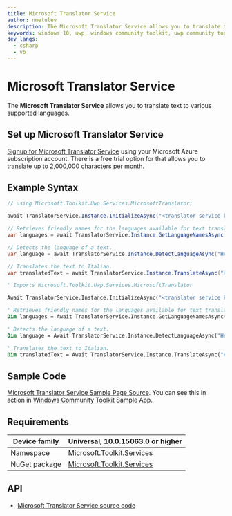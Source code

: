 ```yaml
---
title: Microsoft Translator Service
author: nmetulev
description: The Microsoft Translator Service allows you to translate text to various supported languages.
keywords: windows 10, uwp, windows community toolkit, uwp community toolkit, uwp toolkit, MicrosoftTranslator
dev_langs:
  - csharp
  - vb
---
```


# Microsoft Translator Service

The **Microsoft Translator Service** allows you to translate text to various supported languages.

## Set up Microsoft Translator Service

[Signup for Microsoft Translator Service](https://portal.azure.com/#create/Microsoft.CognitiveServices/apitype/TextTranslation) using your Microsoft Azure subscription account. There is a free trial option for that allows you to translate up to 2,000,000 characters per month.

## Example Syntax

```csharp
// using Microsoft.Toolkit.Uwp.Services.MicrosoftTranslator;

await TranslatorService.Instance.InitializeAsync("<translator service key");

// Retrieves friendly names for the languages available for text translation.
var languages = await TranslatorService.Instance.GetLanguageNamesAsync();

// Detects the language of a text.
var language = await TranslatorService.Instance.DetectLanguageAsync("Hello everyone!");

// Translates the text to Italian.
var translatedText = await TranslatorService.Instance.TranslateAsync("Hello everyone!", "it");
```
```vb
' Imports Microsoft.Toolkit.Uwp.Services.MicrosoftTranslator

Await TranslatorService.Instance.InitializeAsync("<translator service key")

' Retrieves friendly names for the languages available for text translation.
Dim languages = Await TranslatorService.Instance.GetLanguageNamesAsync()

' Detects the language of a text.
Dim language = Await TranslatorService.Instance.DetectLanguageAsync("Hello everyone!")

' Translates the text to Italian.
Dim translatedText = Await TranslatorService.Instance.TranslateAsync("Hello everyone!", "it")
```

## Sample Code

[Microsoft Translator Service Sample Page Source](https://github.com/Microsoft/WindowsCommunityToolkit//tree/master/Microsoft.Toolkit.Uwp.SampleApp/SamplePages/Microsoft%20Translator%20Service). You can see this in action in [Windows Community Toolkit Sample App](https://www.microsoft.com/store/apps/9NBLGGH4TLCQ).

## Requirements

| Device family | Universal, 10.0.15063.0 or higher |
| --- | --- |
| Namespace | Microsoft.Toolkit.Services |
| NuGet package | [Microsoft.Toolkit.Services](https://www.nuget.org/packages/Microsoft.Toolkit.Services/) |

## API

* [Microsoft Translator Service source code](https://github.com/Microsoft/WindowsCommunityToolkit//tree/master/Microsoft.Toolkit.Uwp.Services/Services/MicrosoftTranslator)
